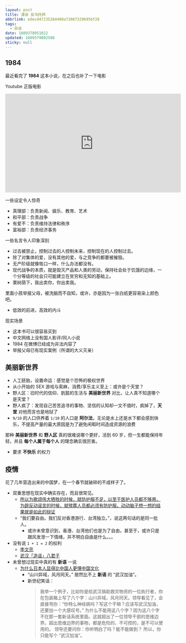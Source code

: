 ```yaml
---
layout: post
title: 漫谈 反乌托邦
abbrlink: edecd47235284480a720873296956f28
tags:
  - 杂谈
date: 1609378951022
updated: 1609379002588
sticky: null
---
```


## 1984

最近看完了 **1984** 这本小说，在之后也补了一下电影

Youtube 正版电影

<iframe width="560" height="315" src="https://www.youtube.com/embed/S0WSCZx6R6M" frameborder="0" allow="accelerometer; autoplay; encrypted-media; gyroscope; picture-in-picture" allowfullscreen></iframe>

一些设定令人惊奇

- 真理部：负责新闻、娱乐、教育、艺术
- 和平部：负责战争
- 有爱不：负责维持法律和秩序
- 富裕部：负责经济事务

一些名言令人印象深刻

- 过去被禁止，控制过去的人控制未来，控制现在的人控制过去。
- 除了对集体的爱，没有其他的爱，与之竞争的都要被摧毁。
- 无产阶级就像牲口一样，什么办法都没有。
- 现代战争的本质，就是毁灭产品和人类的劳动，保持社会处于饥饿的边缘，一个分等级的社会只可能建立在贫穷和无知的基础上。
- 栗树荫下，我出卖你，你出卖我。

里面小孩举报父母，被洗脑而不自知，或许，亦是因为一张白纸更容易染上颜色吧。

- 低效的前进，高效的内斗

现实场景

- 这本书可以很容易买到
- 中文网络上没有国人影评/同人小说
- 1984 在微博已经成为非法内容了
- 举报父母已有现实案例（所谓的大义灭亲）

## 美丽新世界

- 人工胚胎，设置命运：感觉是个恐怖的极权世界
- 从小开始的 SEX 游戏与索麻，消费/享乐主义至上：或许是个天堂？
- 野人区：旧时代的信仰、肮脏的生活与 **美丽新世界** 对比，让人真不知道哪个是天堂？
- 野人疯了：发现自己苦苦追寻的事物、坚信的认知却一文不值时，疯掉了，**天堂** 对他而言也是地狱了
- `9/10` 的人口供养着 `1/10` 的人口是 **阿尔法**，无论是水上还是水下都会感到快乐，不提高产量的最大原因是为了避免闲暇时间造成资源的浪费

那种 **美丽新世界** 和 **野人区** 真的很难说哪个更好，活到 60 岁，但一生都能保持年轻，并且 **每个人属于每个人** 的理念确实很厉害。

- 要求 **不快乐** 的权力

## 疫情

花了几年营造出来的中国梦，在一个春节就破碎的不成样子了。

- 双重思想在现实中确实存在，而且很常见。
  - [所以为歌颂伟大牺牲的时候，就防护服不足，以至于医护人员都不够用，为辟反动谣言的时候，就殡葬人员都必须有防护服。动动脑子想一想的结果就是如此的辩证](https://twitter.com/LiYing_2015/status/1227363930504196096)
  - “我们要自由。我们反对香港游行、台湾独立。”，说这两句话的是同一批人。
    - 或许未曾意识到，香港、台湾他们也是为了自由，甚至于，或许只是跟风发泄一下情绪，并不明白自由是什么。。。
- 没有说 `1 + 1 = 2` 的权利
  - [李文亮](https://zh.wikipedia.org/wiki/%E6%9D%8E%E6%96%87%E4%BA%AE)
  - [武汉「造谣」八君子](https://zh.wikipedia.org/wiki/%E6%AD%A6%E6%BC%A2%E9%80%A0%E8%AC%A0%E5%85%AB%E5%90%9B%E5%AD%90)
- 未曾想过现实中真的有 **新语** 一说
  - [为什么日本人显得比中国人更懂中国文化](https://mp.weixin.qq.com/s/bS_8xCR2bxpwWKcoAeo4pw)
    - “山川异域，风月同天。” 居然比不上 **新语** 的 “武汉加油”。
    - 新世纪笑话：
      > 我举一个例子，比如你是给武汉捐助救灾物资的一位执行者，你在包装箱上写了八个字：山川异域，风月同天。领导看见了，会直接骂你：“你特么神经病吗？写这个干嘛？应该写武汉加油，还要加一个大感叹号。”
      > 为什么不能用这八个字？因为这八个字不在那一套新话系统里面。这就超出了一位领导干部的思维边界。超出思维边界的事物，都是危险的、不可控的，是不可以使用的。
      > 领导还要问你：你听明白了吗？能不能做到？
      > 所以，你只能写个 “武汉加油”。
